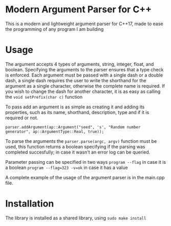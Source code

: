 # Modern Argument Parser for C++
This is a modern and lightweight argument parser for C++17,
made to ease the programming of any program I am building

# Usage  
The argument accepts 4 types of arguments, string, integer, float, and
boolean. Specifying the arguments to the parser ensures that a type
check is enforced. Each argument must be passed with a single dash
or a double dash, a single dash requires the user to write the
shorthand for the argument as a single character, otherwise the complete
name is required. If you wish to change the dash for another character,
it is as easy as calling the  `void setPrefix(char c)` function

To pass add an argument is as simple as creating it and adding its
properties, such as its name, shorthand, description, type and if
it is required or not.

`parser.addArgument(ap::Argument("seed", 's', "Random number generator", ap::ArgumentType::Real, true));`

To parse the arguments the `parser.parse(argc, argv)` function must be used, this function returns a boolean specifying if the parsing was
completed succesfully; in case it wasn't an error log can be queried.

Parameter passing can be specified in two ways
`program --flag` in case it is a boolean
`program --flag=323 -v=ok` in case it has a value 

A complete example of the usage of the argument parser is in the main.cpp
file.

# Installation
The library is installed as a shared library, using
`sudo make install`
